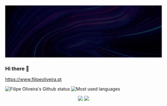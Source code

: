 ![banner](banner.jpeg)

### Hi there 👋

https://www.filipeoliveira.pt
<!--
**filipeoliveiraa/filipeoliveiraa** is a ✨ _special_ ✨ repository because its `README.md` (this file) appears on your GitHub profile.

Here are some ideas to get you started:

- 🔭 I’m currently working on ...
- 🌱 I’m currently learning ...
- 👯 I’m looking to collaborate on ...
- 🤔 I’m looking for help with ...
- 💬 Ask me about ...
- 📫 How to reach me: ...
- 😄 Pronouns: ...
- ⚡ Fun fact: ...
-->

![Filipe Oliveira's Github status](https://github-readme-stats.vercel.app/api?username=filipeoliveiraa&show_icons=true&count_private=true)
![Most used languages](https://github-readme-stats.vercel.app/api/top-langs/?username=filipeoliveiraa&layout=compact&hide=jupyter%20notebook,vba,scss,html,css,assembly,c%2B%2B&count_private=true&langs_count=8)


<p align="center">
<a target="_blank" href="https://github.com/filipeoliveiraa"><img src="https://img.shields.io/github/followers/filipeoliveiraa?style=social" /></a>
<a target="_bland" href="https://linkedin.com/in/filipeoliveiraa/"><img src="https://img.shields.io/badge/linkedin-filipeoliveiraa-blue?style=social&logo=linkedin" /></a>
</p>
